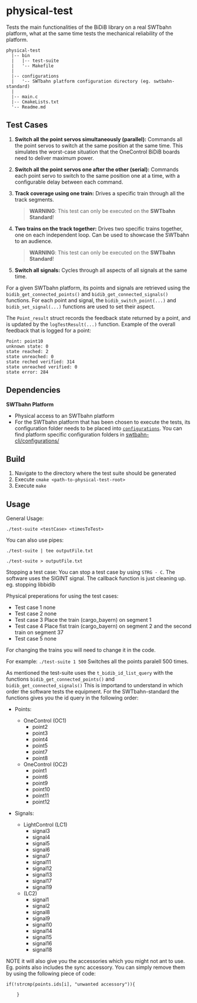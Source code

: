 # physical-test

Tests the main functionalities of the BiDiB library on a real SWTbahn platform, 
what at the same time tests the mechanical reliability of the platform.

```
physical-test
  |-- bin
  |   |-- test-suite
  |   '-- Makefile
  |
  |-- configurations
  |   '-- SWTbahn platform configuration directory (eg. swtbahn-standard)
  |
  |-- main.c
  |-- CmakeLists.txt
  '-- Readme.md
```

## Test Cases

1. **Switch all the point servos simultaneously (parallel):**
   Commands all the point servos to switch at the same position at the same time. 
   This simulates the worst-case situation that the OneControl BiDiB boards need 
   to deliver maximum power.
	
2. **Switch all the point servos one after the other (serial):**
    Commands each point servo to switch to the same position one at a time, with a 
	configurable delay between each command.

3. **Track coverage using one train:**
    Drives a specific train through all the track segments. 
    > **WARNING**: This test can only be executed on the **SWTbahn Standard**!

4. **Two trains on the track together:**
    Drives two specific trains together, one on each independent loop. Can be used to showcase
	the SWTbahn to an audience.
    > **WARNING**: This test can only be executed on the **SWTbahn Standard**!
	
5. **Switch all signals:**
    Cycles through all aspects of all signals at the same time.

For a given SWTbahn platform, its points and signals are retrieved using the 
`bidib_get_connected_points()` and `bidib_get_connected_signals()` functions.
For each point and signal, the `bidib_switch_point(...)` and `bidib_set_signal(...)`
functions are used to set their aspect.

The `Point_result` struct records the feedback state returned by a point, and is
updated by the `logTestResult(...)` function. Example of the overall feedback 
that is logged for a point:
```
Point: point10
unknown state: 0
state reached: 2
state unreached: 0
state reched verified: 314
state unreached verified: 0
state error: 284
```


## Dependencies

**SWTbahn Platform**
*  Physical access to an SWTbahn platform
*  For the SWTbahn platform that has been chosen to execute the tests, its configuration folder
   needs to be placed into [`configurations`](configurations). You can find platform specific 
   configuration folders in [swtbahn-cli/configurations/](https://github.com/uniba-swt/swtbahn-cli/tree/master/configurations)


## Build

1. Navigate to the directory where the test suite should be generated
2. Execute `cmake <path-to-physical-test-root>`
3. Execute `make`   


## Usage

General Usage:

`./test-suite <testCase> <timesToTest> `

You can also use pipes:

`./test-suite | tee outputFile.txt` 

`./test-suite > outputFile.txt` 


Stopping a test case:
You can stop a test case by using `STRG - C`.
The software uses the SIGINT signal. The callback function is just cleaning up. eg. stopping libbidib  

Physical preperations for using the test cases:
- Test case 1   none
- Test case 2   none
- Test case 3   Place the train (cargo_bayern) on segment 1
- Test case 4   Place fist train (cargo_bayern) on segment 2 and the second train on segment 37
- Test case 5   none

For changing the trains you will need to change it in the code.

For example:
`./test-suite 1 500`
Switches all the points paralell 500 times.

As mentioned the test-suite uses the `t_bidib_id_list_query` with the functions `bidib_get_connected_points()` and `bidib_get_connected_signals()`
This is importand to understand in which order the software tests the equipment.
For the SWTbahn-standard the functions gives you the id query in the following order:

* Points:
  * OneControl (OC1)
    * point2
    * point3
    * point4
    * point5
    * point7
    * point8
  * OneControl (OC2)
    * point1
    * point6
    * point9
    * point10
    * point11
    * point12

* Signals:
  * LightControl (LC1)
    * signal3
    * signal4
    * signal5
    * signal6
    * signal7
    * signal11
    * signal12
    * signal13
    * signal17
    * signal19
  * (LC2)
    * signal1
    * signal2
    * signal8
    * signal9
    * signal10
    * signal14
    * signal15
    * signal16
    * signal18

NOTE it will also give you the accessories which you might not ant to use.
Eg. points also includes the sync accessory.
You can simply remove them by using the following piece of code:
```
if(!strcmp(points.ids[i], "unwanted accessory")){

    }
```
